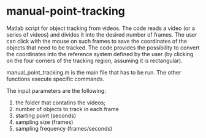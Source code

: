 # manual-point-tracking
Matlab script for object tracking from videos.
The code reads a video (or a series of videos) and divides it into the desired number of frames.
The user can click with the mouse on such frames to save the coordinates of the objects that need to be tracked.
The code provides the possibility to convert the coordinates into the reference system defined by the user (by clicking on the four corners of the tracking region, assuming it is rectangular).

manual_point_tracking.m is the main file that has to be run. The other functions execute specific commands.

The input parameters are the following:

1. the folder that contatins the videos;
2.  number of objects to track in each frame
3.  starting point (seconds)
4.  sampling size (frames)
5.  sampling frequency (frames/seconds)
